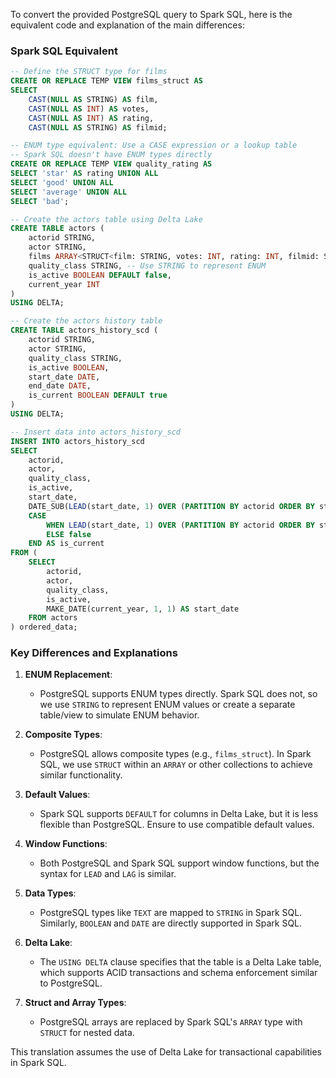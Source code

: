 To convert the provided PostgreSQL query to Spark SQL, here is the equivalent code and explanation of the main differences:

### Spark SQL Equivalent
```sql
-- Define the STRUCT type for films
CREATE OR REPLACE TEMP VIEW films_struct AS
SELECT 
    CAST(NULL AS STRING) AS film,
    CAST(NULL AS INT) AS votes,
    CAST(NULL AS INT) AS rating,
    CAST(NULL AS STRING) AS filmid;

-- ENUM type equivalent: Use a CASE expression or a lookup table
-- Spark SQL doesn't have ENUM types directly
CREATE OR REPLACE TEMP VIEW quality_rating AS
SELECT 'star' AS rating UNION ALL
SELECT 'good' UNION ALL
SELECT 'average' UNION ALL
SELECT 'bad';

-- Create the actors table using Delta Lake
CREATE TABLE actors (
    actorid STRING,
    actor STRING,
    films ARRAY<STRUCT<film: STRING, votes: INT, rating: INT, filmid: STRING>>,
    quality_class STRING, -- Use STRING to represent ENUM
    is_active BOOLEAN DEFAULT false,
    current_year INT
)
USING DELTA;

-- Create the actors history table
CREATE TABLE actors_history_scd (
    actorid STRING,
    actor STRING,
    quality_class STRING,
    is_active BOOLEAN,
    start_date DATE,
    end_date DATE,
    is_current BOOLEAN DEFAULT true
)
USING DELTA;

-- Insert data into actors_history_scd
INSERT INTO actors_history_scd
SELECT
    actorid,
    actor,
    quality_class,
    is_active,
    start_date,
    DATE_SUB(LEAD(start_date, 1) OVER (PARTITION BY actorid ORDER BY start_date), 1) AS end_date,
    CASE
        WHEN LEAD(start_date, 1) OVER (PARTITION BY actorid ORDER BY start_date) IS NULL THEN true
        ELSE false
    END AS is_current
FROM (
    SELECT
        actorid,
        actor,
        quality_class,
        is_active,
        MAKE_DATE(current_year, 1, 1) AS start_date
    FROM actors
) ordered_data;
```

### Key Differences and Explanations
1. **ENUM Replacement**:
   - PostgreSQL supports ENUM types directly. Spark SQL does not, so we use `STRING` to represent ENUM values or create a separate table/view to simulate ENUM behavior.

2. **Composite Types**:
   - PostgreSQL allows composite types (e.g., `films_struct`). In Spark SQL, we use `STRUCT` within an `ARRAY` or other collections to achieve similar functionality.

3. **Default Values**:
   - Spark SQL supports `DEFAULT` for columns in Delta Lake, but it is less flexible than PostgreSQL. Ensure to use compatible default values.

4. **Window Functions**:
   - Both PostgreSQL and Spark SQL support window functions, but the syntax for `LEAD` and `LAG` is similar.

5. **Data Types**:
   - PostgreSQL types like `TEXT` are mapped to `STRING` in Spark SQL. Similarly, `BOOLEAN` and `DATE` are directly supported in Spark SQL.

6. **Delta Lake**:
   - The `USING DELTA` clause specifies that the table is a Delta Lake table, which supports ACID transactions and schema enforcement similar to PostgreSQL.

7. **Struct and Array Types**:
   - PostgreSQL arrays are replaced by Spark SQL's `ARRAY` type with `STRUCT` for nested data.

This translation assumes the use of Delta Lake for transactional capabilities in Spark SQL. 